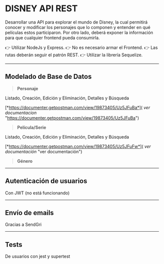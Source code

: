 # DISNEY API REST

Desarrollar una API para explorar el mundo de Disney, la cual permitirá conocer y modificar los personajes que lo componen y entender en qué películas estos participaron. Por otro lado, deberá exponer la información para que cualquier frontend pueda consumirla.

👉 Utilizar NodeJs y Express.
👉 No es necesario armar el Frontend.
👉 Las rutas deberán seguir el patrón REST.
👉 Utilizar la librería Sequelize.

---
## Modelado de Base de Datos
>**Personaje**

Listado, Creación, Edición y Eliminación, Detalles y Búsqueda

[*https://documenter.getpostman.com/view/19873405/Uz5JFuBa*]( *ver documentacion* "https://documenter.getpostman.com/view/19873405/Uz5JFuBa")

>**Película/Serie**

Listado, Creación, Edición y Eliminación, Detalles y Búsqueda

[*https://documenter.getpostman.com/view/19873405/Uz5JFuFw*]( *ver documentación* "ver documentación")

>**Género**

---
## Autenticación de usuarios
Con JWT (no está funcionando)

---
## Envío de emails
Gracias a SendGri

---
## Tests
De usuarios con jest y supertest
